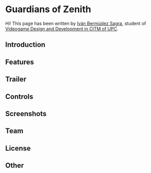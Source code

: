 # Guardians of Zenith

Hi! This page has been written by [Iván Bermúdez Sagra](http://github.com/IvanBSupc), student of [Videogame Design and Development in CITM of UPC](https://www.citm.upc.edu/esp/estudis/grau-videojocs-terrassa/).

## Introduction

## Features

## Trailer

## Controls

## Screenshots

## Team

## License

## Other